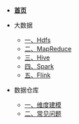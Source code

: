 <!-- docs/_sidebar.md -->

* [**首页**](/)

* 大数据
    * [一、Hdfs](bigdata/Hdfs/)
    * [二、MapReduce](bigdata/MapReduce/)
    * [三、Hive](bigdata/Hive/)
    * [四、Spark](bigdata/Spark/)
    * [五、Flink](bigdata/Flink/)

* 数据仓库
    * [一、维度建模](datawarehouse/dimmodel/)
    * [二、常见问题](datawarehouse/dimdesign/)
